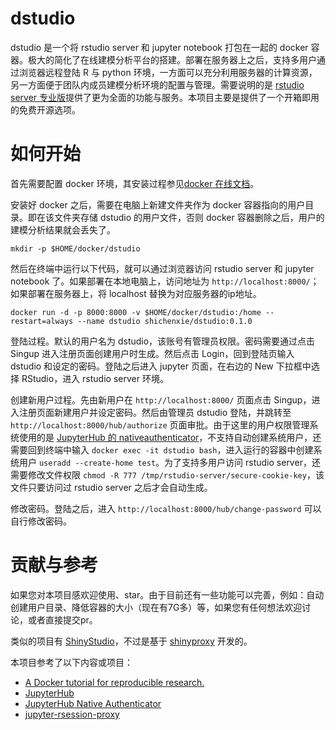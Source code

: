 
# dstudio

<!-- badges: start -->
<!-- badges: end -->

dstudio 是一个将 rstudio server 和 jupyter notebook 打包在一起的 docker 容器。极大的简化了在线建模分析平台的搭建。部署在服务器上之后，支持多用户通过浏览器远程登陆 R 与 python 环境，一方面可以充分利用服务器的计算资源，另一方面便于团队内成员建模分析环境的配置与管理。需要说明的是 [rstudio server 专业版](https://rstudio.com/products/rstudio-server-pro/)提供了更为全面的功能与服务。本项目主要是提供了一个开箱即用的免费开源选项。

# 如何开始

首先需要配置 docker 环境，其安装过程参见[docker 在线文档](https://docs.docker.com/get-started/)。

安装好 docker 之后，需要在电脑上新建文件夹作为 docker 容器指向的用户目录。即在该文件夹存储 dstudio 的用户文件，否则 docker 容器删除之后，用户的建模分析结果就会丢失了。
```
mkdir -p $HOME/docker/dstudio
```

然后在终端中运行以下代码，就可以通过浏览器访问 rstudio server 和 jupyter notebook 了。如果部署在本地电脑上，访问地址为 `http://localhost:8000/`；如果部署在服务器上，将 localhost 替换为对应服务器的ip地址。
```
docker run -d -p 8000:8000 -v $HOME/docker/dstudio:/home --restart=always --name dstudio shichenxie/dstudio:0.1.0
```

登陆过程。默认的用户名为 dstudio，该账号有管理员权限。密码需要通过点击 Singup 进入注册页面创建用户时生成。然后点击 Login，回到登陆页输入 dstudio 和设定的密码。登陆之后进入 jupyter 页面，在右边的 New 下拉框中选择 RStudio，进入 rstudio server 环境。

创建新用户过程。先由新用户在 `http://localhost:8000/` 页面点击 Singup，进入注册页面新建用户并设定密码。然后由管理员 dstudio 登陆，并跳转至 `http://localhost:8000/hub/authorize` 页面审批。由于这里的用户权限管理系统使用的是 [JupyterHub 的 nativeauthenticator](https://native-authenticator.readthedocs.io/en/latest/)，不支持自动创建系统用户，还需要回到终端中输入 ```docker exec -it dstudio bash```，进入运行的容器中创建系统用户 `useradd --create-home test`。为了支持多用户访问 rstudio server，还需要修改文件权限 ```chmod -R 777 /tmp/rstudio-server/secure-cookie-key```，该文件只要访问过 rstudio server 之后才会自动生成。

修改密码。登陆之后，进入 `http://localhost:8000/hub/change-password` 可以自行修改密码。

# 贡献与参考

如果您对本项目感欢迎使用、star。由于目前还有一些功能可以完善，例如：自动创建用户目录、降低容器的大小（现在有7G多）等，如果您有任何想法欢迎讨论，或者直接提交pr。

类似的项目有 [ShinyStudio](https://github.com/dm3ll3n/ShinyStudio)，不过是基于  [shinyproxy](https://www.shinyproxy.io/) 开发的。

本项目参考了以下内容或项目：
- [A Docker tutorial for reproducible research.](http://ropenscilabs.github.io/r-docker-tutorial/)
- [JupyterHub](https://jupyter.org/hub)
- [JupyterHub Native Authenticator](https://native-authenticator.readthedocs.io/en/latest/)
- [jupyter-rsession-proxy](https://github.com/jupyterhub/jupyter-rsession-proxy)
